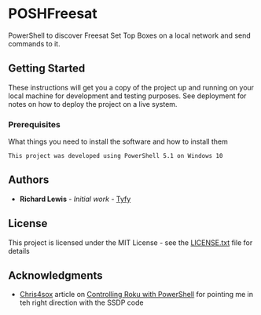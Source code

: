# POSHFreesat

PowerShell to discover Freesat Set Top Boxes on a local network and send commands to it.

## Getting Started

These instructions will get you a copy of the project up and running on your local machine for development and testing purposes. See deployment for notes on how to deploy the project on a live system.

### Prerequisites

What things you need to install the software and how to install them

```
This project was developed using PowerShell 5.1 on Windows 10
```

## Authors

* **Richard Lewis** - *Initial work* - [Tyfy](https://github.com/Tyfy)

## License

This project is licensed under the MIT License - see the [LICENSE.txt](LICENSE.txt) file for details

## Acknowledgments

* [Chris4sox](http://chickenshell.blogspot.co.uk/) article on [Controlling Roku with PowerShell](http://chickenshell.blogspot.co.uk/2015/02/roku-controls-with-powershell.html) for pointing me in teh right direction with the SSDP code
